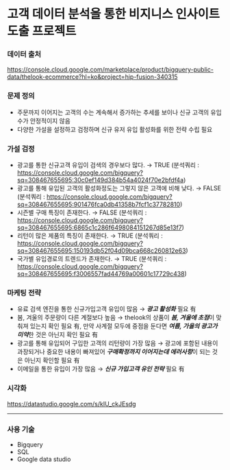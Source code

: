 # 고객 데이터 분석을 통한 비지니스 인사이트 도출 프로젝트

### 데이터 출처
https://console.cloud.google.com/marketplace/product/bigquery-public-data/thelook-ecommerce?hl=ko&project=hip-fusion-340315

### 문제 정의
- 주문까지 이어지는 고객의 수는 계속해서 증가하는 추세를 보이나 신규 고객의 유입 수가 안정적이지 않음
- 다양한 가설을 설정하고 검정하며 신규 유저 유입 활성화를 위한 전략 수립 필요

### 가설 검정
- 광고를 통한 신규고객 유입이 검색의 경우보다 많다. → TRUE (분석쿼리 : https://console.cloud.google.com/bigquery?sq=308467655695:30c0ef149d384b54a4024f70e2bfdf4a)
- 광고를 통해 유입된 고객의 활성화정도는 그렇지 않은 고객에 비해 낮다. → FALSE (분석쿼리 : https://console.cloud.google.com/bigquery?sq=308467655695:901476fca0db41358b7fcf1c37782810)
- 시즌별 구매 특징이 존재한다. → FALSE (분석쿼리 : https://console.cloud.google.com/bigquery?sq=308467655695:6865c1c286f6498084151267d85e13f7)
- 리턴이 많은 제품의 특징이 존재한다. → TRUE (분석쿼리 : https://console.cloud.google.com/bigquery?sq=308467655695:150193db52f04d09bca668c260812e63)
- 국가별 유입경로의 트렌드가 존재한다. → TRUE (분석쿼리 : https://console.cloud.google.com/bigquery?sq=308467655695:f3006557fad44769a00601c17729c438)

### 마케팅 전략
- 유료 검색 엔진을 통한 신규가입고객 유입이 많음 → ***광고 활성화*** 필요 有
- 봄, 겨울의 주문량이 다른 계절보다 높음 → thelook의 상품이 ***봄, 겨울에 초점***이 맞춰져 있는지 확인 필요 有, 만약 사계절 모두에 중점을 둔다면 ***여름, 가을의 광고가 미약***한 것은 아닌지 확인 필요 有
- 광고를 통해 유입되어 구입한 고객의 리턴량이 가장 많음 → 광고에 포함된 내용이 과장되거나 중요한 내용이 빠져있어 ***구매확정까지 이어지는데 에러사항***이 되는 것은 아닌지 확인할 필요 有
- 이메일을 통한 유입이 가장 많음 → ***신규 가입고객 유인 전략*** 필요 有

### 시각화
https://datastudio.google.com/s/kIU_ckJEsdg

---
### 사용 기술
- Bigquery
- SQL
- Google data studio
